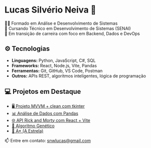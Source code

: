 # Lucas Silvério Neiva 👋

🧑‍🎓 Formado em Análise e Desenvolvimento de Sistemas  
📖 Cursando Técnico em Desenvolvimento de Sistemas (SENAI)  
🎯 Em transição de carreira com foco em Backend, Dados e DevOps

## ⚙️ Tecnologias
- **Linguagens:** Python, JavaScript, C#, SQL
- **Frameworks:** React, Node.js, Vite, Pandas
- **Ferramentas:** Git, GitHub, VS Code, Postman
- **Outros:** APIs REST, algoritmos inteligentes, lógica de programação

## 💻 Projetos em Destaque
- [🖥️ Projeto MVVM + clean com tkinter](https://github.com/Lucas-Silverio/projeto-tkinter)
- [📊 Análise de Dados com Pandas](https://github.com/Lucas-Silverio/projeto-pandas-coleta)
- [🌐 API Rick and Morty com React + Vite](https://github.com/Lucas-Silverio/projeto-api-react-vite)
- [🧠 Algoritmo Genético](https://github.com/Lucas-Silverio/AlgoritmoGenetico)
- [🧭 A* (A Estrela)](https://github.com/Lucas-Silverio/AEstrela)

📫 Entre em contato: snwlucas@gmail.com
